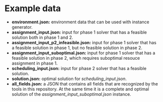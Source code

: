 <h1>Example data</h1>

 - <b>environment.json:</b> environment data that can be used with instance generator.
 - <b>assignment_input.json:</b> input for phase 1 solver that has a feasible solution both in phase 1 and 2.
 - <b>assignment_input_p2_infeasible.json:</b> input for phase 1 solver that has a feasible solution in phase 1, but no feasible solution in phase 2.
 - <b>assignment_input_suboptimal.json:</b> input for phase 1 solver that has a feasible solution in phase 2, which requires suboptimal resouce assignment in phase 1.
 - <b>scheduling_input.json:</b> input for phase 2 solver that has a feasible solution.
 - <b>solution.json:</b> optimal solution for <i>scheduling_input.json</i>.
 - <b>all_fields.json:</b> a JSON that contains all fields that are recognized by the tools in this repository. At the same time it is a complete and optimal solution of the <i>assignment_input_suboptimal.json</i> instance.
